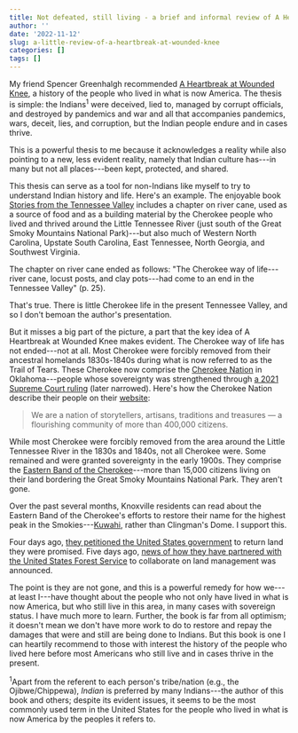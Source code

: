 ```yaml
---
title: Not defeated, still living - a brief and informal review of A Heartbreak at Wounded Knee
author: ''
date: '2022-11-12'
slug: a-little-review-of-a-heartbreak-at-wounded-knee
categories: []
tags: []
---
```


My friend Spencer Greenhalgh recommended [A Heartbreak at Wounded Knee](https://www.penguinrandomhouse.com/books/316457/the-heartbeat-of-wounded-knee-by-david-treuer/), a history of the people who lived in what is now America. The thesis is simple: the Indians<sup>1</sup> were deceived, lied to, managed by corrupt officials, and destroyed by pandemics and war and all that accompanies pandemics, wars, deceit, lies, and corruption, but the Indian people endure and in cases thrive.

This is a powerful thesis to me because it acknowledges a reality while also pointing to a new, less evident reality, namely that Indian culture has---in many but not all places---been kept, protected, and shared.

This thesis can serve as a tool for non-Indians like myself to try to understand Indian history and life. Here's an example. The enjoyable book [Stories from the Tennessee Valley](https://www.amazon.com/Natural-Histories-Stories-Tennessee-Outdoor/dp/1572335610) includes a chapter on river cane, used as a source of food and as a building material by the Cherokee people who lived and thrived around the Little Tennessee River (just south of the Great Smoky Mountains National Park)---but also much of Western North Carolina, Upstate South Carolina, East Tennessee, North Georgia, and Southwest Virginia.

The chapter on river cane ended as follows: "The Cherokee way of life---river cane, locust posts, and clay pots---had come to an end in the Tennessee Valley" (p. 25). 

That's true. There is little Cherokee life in the present Tennessee Valley, and so I don't bemoan the author's presentation. 

But it misses a big part of the picture, a part that the key idea of A Heartbreak at Wounded Knee makes evident. The Cherokee way of life has not ended---not at all. Most Cherokee were forcibly removed from their ancestral homelands 1830s-1840s during what is now referred to as the Trail of Tears. These Cherokee now comprise the [Cherokee Nation](https://www.cherokee.org/) in Oklahoma---people whose sovereignty was strengthened through [a 2021 Supreme Court ruling](https://www.supremecourt.gov/opinions/21pdf/21-429_8o6a.pdf) (later narrowed). Here's how the Cherokee Nation describe their people on their [website](https://visitcherokeenation.com/):

> We are a nation of storytellers, artisans, traditions and treasures — a flourishing community of more than 400,000 citizens.

While most Cherokee were forcibly removed from the area around the Little Tennessee River in the 1830s and 1840s, not all Cherokee were. Some remained and were granted sovereignty in the early 1900s. They comprise the [Eastern Band of the Cherokee](https://ebci.com/)---more than 15,000 citizens living on their land bordering the Great Smoky Mountains National Park. They aren't gone. 

Over the past several months, Knoxville residents can read about the Eastern Band of the Cherokee's efforts to restore their name for the highest peak in the Smokies---[Kuwahi](https://www.usatoday.com/story/news/nation/2022/07/19/great-smoky-mountains-clingmans-dome-cherokee-kuwahi/10095266002/), rather than Clingman's Dome. I support this. 

Four days ago, [they petitioned the United States government](https://www.wbir.com/article/news/local/eastern-band-of-cherokee-indians-asks-feds-to-return-land/51-ae73a74b-abfc-4d24-8566-220a2afccbc8) to return land they were promised. Five days ago, [news of how they have partnered with the United States Forest Service](https://wlos.com/news/local/eastern-band-cherokee-indians-usda-forest-service-develop-historic-proposal-tribal-protection-act-western-north-carolina-southern-region-appalachian-mountains) to collaborate on land management was announced. 

The point is they are not gone, and this is a powerful remedy for how we---at least I---have thought about the people who not only have lived in what is now America, but who still live in this area, in many cases with sovereign status. I have much more to learn. Further, the book is far from all optimism; it doesn't mean we don't have more work to do to restore and repay the damages that were and still are being done to Indians. But this book is one I can heartily recommend to those with interest the history of the people who lived here before most Americans who still live and in cases thrive in the present.

<sup>1</sup>Apart from the referent to each person's tribe/nation (e.g., the Ojibwe/Chippewa), *Indian* is preferred by many Indians---the author of this book and others; despite its evident issues, it seems to be the most commonly used term in the United States for the people who lived in what is now America by the peoples it refers to.